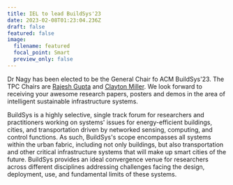 ```yaml
---
title: IEL to lead BuildSys'23
date: 2023-02-08T01:23:04.236Z
draft: false
featured: false
image:
  filename: featured
  focal_point: Smart
  preview_only: false
---
```

Dr Nagy has been elected to be the General Chair fo ACM BuildSys'23. The TPC Chairs are [Rajesh Gupta](https://www.linkedin.com/in/ACoAAACssQwBoGHJ554KTh-8P4UTtyXXSbQWqDw) and [Clayton Miller](https://www.linkedin.com/in/ACoAAAEEmw0B1rFk3hcjq9HUl3iebkPg8lJtCTs). We look forward to receiving your awesome research papers, posters and demos in the area of intelligent sustainable infrastructure systems.

BuildSys is a highly selective, single track forum for researchers and practitioners working on systems' issues for energy-efficient buildings, cities, and transportation driven by networked sensing, computing, and control functions. As such, BuildSys's scope encompasses all systems within the urban fabric, including not only buildings, but also transportation and other critical infrastructure systems that will make up smart cities of the future. BuildSys provides an ideal convergence venue for researchers across different disciplines addressing challenges facing the design, deployment, use, and fundamental limits of these systems.